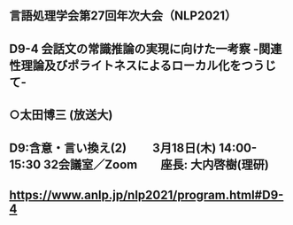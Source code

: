 ## 言語処理学会第27回年次大会（NLP2021）

## D9-4	会話文の常識推論の実現に向けた一考察 -関連性理論及びポライトネスによるローカル化をつうじて-
## ○太田博三 (放送大)

## D9:含意・言い換え(2) 　　3月18日(木) 14:00-15:30   32会議室／Zoom　　座長: 大内啓樹(理研)

## https://www.anlp.jp/nlp2021/program.html#D9-4
